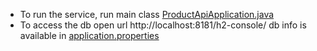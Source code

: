 * To run the service, run main class [ProductApiApplication.java](src%2Fmain%2Fjava%2Fcom%2Fproduct%2Fsolution%2FProductApiApplication.java)
* To access the db open url http://localhost:8181/h2-console/ db info is available in [application.properties](src%2Fmain%2Fresources%2Fapplication.properties)